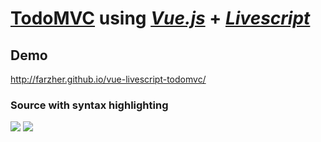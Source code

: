 # [TodoMVC](http://farzher.github.io/vue-livescript-todomvc/) using *[Vue.js](https://github.com/yyx990803/vue)* + *[Livescript](https://github.com/gkz/LiveScript)*

## Demo
http://farzher.github.io/vue-livescript-todomvc/

### Source with syntax highlighting
![](http://i.imgur.com/mjTQJZg.png)
![](http://i.imgur.com/mPdvkqE.png)
